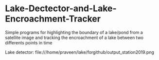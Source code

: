 # Lake-Dectector-and-Lake-Encroachment-Tracker
Simple programs for highlighting the boundary of a lake/pond from a satellite image and tracking the encroachment of a lake between two differents points in time

Lake detector:
file:///home/praveen/lake/forgithub/output_station2019.png
